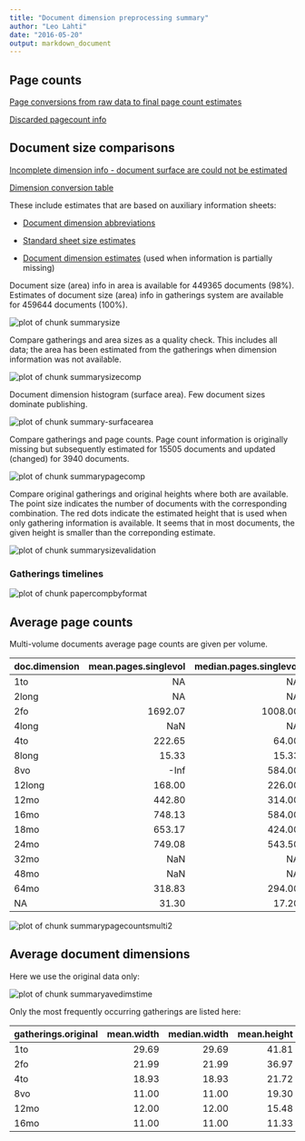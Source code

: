 ```yaml
---
title: "Document dimension preprocessing summary"
author: "Leo Lahti"
date: "2016-05-20"
output: markdown_document
---
```



## Page counts

[Page conversions from raw data to final page count estimates](https://github.com/rOpenGov/fennica/blob/master/inst/examples/output.tables/pagecount_conversion_nontrivial.csv)

<!--[Page conversions from raw data to final page count estimates with volume info](https://raw.githubusercontent.com/rOpenGov/estc/master/inst/examples/output.tables/page_conversion_table_full.csv)-->

[Discarded pagecount info](https://raw.githubusercontent.com/rOpenGov/estc/master/inst/examples/output.tables/pagecount_discarded.csv)



## Document size comparisons

[Incomplete dimension info - document surface are could not be estimated](https://raw.githubusercontent.com/rOpenGov/estc/master/inst/examples/output.tables/physical_dimension_incomplete.csv)

[Dimension conversion table](https://raw.githubusercontent.com/rOpenGov/estc/master/inst/examples/output.tables/conversions_physical_dimension.csv)


These include estimates that are based on auxiliary information sheets:

  * [Document dimension abbreviations](https://github.com/rOpenGov/bibliographica/blob/master/inst/extdata/document_size_abbreviations.csv)

  * [Standard sheet size estimates](https://github.com/rOpenGov/bibliographica/blob/master/inst/extdata/sheetsizes.csv)

  * [Document dimension estimates](https://github.com/rOpenGov/bibliographica/blob/master/inst/extdata/documentdimensions.csv) (used when information is partially missing)


  
<!--[Discarded dimension info](https://raw.githubusercontent.com/rOpenGov/estc/master/inst/examples/output.tables/dimensions_discarded.csv)-->

Document size (area) info in area is available for 449365 documents (98%). Estimates of document size (area) info in gatherings system are available for 459644 documents (100%). 

![plot of chunk summarysize](figure/summarysize-1.png)


Compare gatherings and area sizes as a quality check. This includes all data; the area has been estimated from the gatherings when dimension information was not available.

![plot of chunk summarysizecomp](figure/summarysizecomp-1.png)

Document dimension histogram (surface area). Few document sizes dominate publishing.

![plot of chunk summary-surfacearea](figure/summary-surfacearea-1.png)


Compare gatherings and page counts. Page count information is originally missing but subsequently estimated for 15505 documents and updated (changed) for 3940 documents. 


![plot of chunk summarypagecomp](figure/summarypagecomp-1.png)

Compare original gatherings and original heights where both are available. The point size indicates the number of documents with the corresponding combination. The red dots indicate the estimated height that is used when only gathering information is available. It seems that in most documents, the given height is smaller than the correponding estimate.

![plot of chunk summarysizevalidation](figure/summarysizevalidation-1.png)

### Gatherings timelines

![plot of chunk papercompbyformat](figure/papercompbyformat-1.png)

## Average page counts 

Multi-volume documents average page counts are given per volume.


|doc.dimension | mean.pages.singlevol| median.pages.singlevol| n.singlevol| mean.pages.multivol| median.pages.multivol| n.multivol| mean.pages.issue| median.pages.issue| n.issue|
|:-------------|--------------------:|----------------------:|-----------:|-------------------:|---------------------:|----------:|----------------:|------------------:|-------:|
|1to           |                   NA|                     NA|          15|                  NA|                    NA|         NA|               NA|                 NA|      NA|
|2long         |                   NA|                     NA|           5|                  NA|                    NA|         NA|               NA|                 NA|      NA|
|2fo           |              1692.07|                1008.00|        1200|              411.06|                500.00|       1163|            50.00|                 50|       1|
|4long         |                  NaN|                     NA|           2|                  NA|                    NA|         NA|               NA|                 NA|      NA|
|4to           |               222.65|                  64.00|        1315|               81.64|                 32.00|        801|            31.84|                 32|     128|
|8long         |                15.33|                  15.33|           2|                4.33|                  4.33|          2|               NA|                 NA|      NA|
|8vo           |                 -Inf|                 584.00|        6576|              285.20|                290.00|       6881|            21.33|                 26|       3|
|12long        |               168.00|                 226.00|           3|              138.00|                138.00|          2|               NA|                 NA|      NA|
|12mo          |               442.80|                 314.00|        6490|              157.89|                155.00|       6701|               NA|                 NA|      NA|
|16mo          |               748.13|                 584.00|          46|              292.05|                292.00|         48|               NA|                 NA|      NA|
|18mo          |               653.17|                 424.00|         227|              202.62|                201.00|        241|               NA|                 NA|      NA|
|24mo          |               749.08|                 543.50|          57|              271.94|                270.75|         56|               NA|                 NA|      NA|
|32mo          |                  NaN|                     NA|           5|                 NaN|                    NA|          1|               NA|                 NA|      NA|
|48mo          |                  NaN|                     NA|           2|                  NA|                    NA|         NA|               NA|                 NA|      NA|
|64mo          |               318.83|                 294.00|           6|              147.17|                147.00|          7|               NA|                 NA|      NA|
|NA            |                31.30|                  17.20|         288|                9.86|                  8.60|        182|               NA|                 NA|      NA|


![plot of chunk summarypagecountsmulti2](figure/summarypagecountsmulti2-1.png)


## Average document dimensions 

Here we use the original data only:

![plot of chunk summaryavedimstime](figure/summaryavedimstime-1.png)




Only the most frequently occurring gatherings are listed here:


|gatherings.original | mean.width| median.width| mean.height| median.height|   n|
|:-------------------|----------:|------------:|-----------:|-------------:|---:|
|1to                 |      29.69|        29.69|       41.81|         41.81|  27|
|2fo                 |      21.99|        21.99|       36.97|         36.97| 731|
|4to                 |      18.93|        18.93|       21.72|         21.72| 509|
|8vo                 |      11.00|        11.00|       19.30|         19.30| 625|
|12mo                |      12.00|        12.00|       15.48|         15.48| 101|
|16mo                |      11.00|        11.00|       11.33|         11.33|  18|

